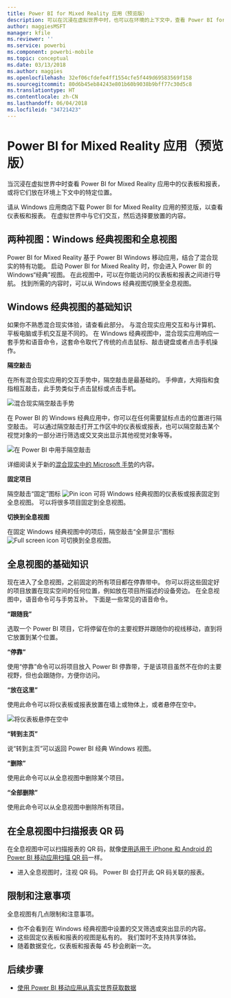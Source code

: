 ```yaml
---
title: Power BI for Mixed Reality 应用（预览版）
description: 可以在沉浸在虚拟世界中时，也可以在环境的上下文中，查看 Power BI for Mixed Reality 应用中的仪表板和报表。
author: maggiesMSFT
manager: kfile
ms.reviewer: ''
ms.service: powerbi
ms.component: powerbi-mobile
ms.topic: conceptual
ms.date: 03/13/2018
ms.author: maggies
ms.openlocfilehash: 32ef06cfdefe4ff1554cfe5f449d69583569f158
ms.sourcegitcommit: 80d6b45eb84243e801b60b9038b9bff77c30d5c8
ms.translationtype: HT
ms.contentlocale: zh-CN
ms.lasthandoff: 06/04/2018
ms.locfileid: "34721423"
---
```

# <a name="power-bi-for-mixed-reality-app-preview"></a>Power BI for Mixed Reality 应用（预览版）
当沉浸在虚拟世界中时查看 Power BI for Mixed Reality 应用中的仪表板和报表，或将它们放在环境上下文中的特定位置。 

请从 Windows 应用商店下载 Power BI for Mixed Reality 应用的预览版，以查看仪表板和报表。 在虚拟世界中与它们交互，然后选择要放置的内容。 

## <a name="two-views-windows-classic-and-holographic"></a>两种视图：Windows 经典视图和全息视图

Power BI for Mixed Reality 基于 Power BI Windows 移动应用，结合了混合现实的特有功能。 启动 Power BI for Mixed Reality 时，你会进入 Power BI 的 Windows“经典”视图。 在此视图中，可以在你能访问的仪表板和报表之间进行导航。 找到所需的内容时，可以从 Windows 经典视图切换至全息视图。 


## <a name="windows-classic-view-basics"></a>Windows 经典视图的基础知识

如果你不熟悉混合现实体验，请查看此部分。 与混合现实应用交互和与计算机、平板电脑或手机交互是不同的。 在 Windows 经典视图中，混合现实应用响应一套手势和语音命令，这套命令取代了传统的点击鼠标、敲击键盘或者点击手机操作。 

**隔空敲击**

在所有混合现实应用的交互手势中，隔空敲击是最基础的。 手伸直，大拇指和食指相互敲击，此手势类似于点击鼠标或点击手机。  

![混合现实隔空敲击手势](media/mobile-mixed-reality-app/power-bi-hololens-airtap.png)

在 Power BI 的 Windows 经典应用中，你可以在任何需要鼠标点击的位置进行隔空敲击。 可以通过隔空敲击打开工作区中的仪表板或报表，也可以隔空敲击某个视觉对象的一部分进行筛选或交叉突出显示其他视觉对象等等。

![在 Power BI 中用手隔空敲击](media/mobile-mixed-reality-app/power-bi-hololens-airtap-hand.png) 

详细阅读关于新的[混合现实中的 Microsoft 手势](https://developer.microsoft.com/windows/mixed-reality/gestures)的内容。

**固定项目** 

隔空敲击“固定”图标 ![Pin icon](media/mobile-mixed-reality-app/power-bi-hololens-pin.png) 可将 Windows 经典视图的仪表板或报表固定到全息视图。 可以将很多项目固定到全息视图。 

**切换到全息视图**

在固定 Windows 经典视图中的项后，隔空敲击“全屏显示”图标 ![Full screen icon](media/mobile-mixed-reality-app/power-bi-hololens-fullscreen.png) 可切换到全息视图。 


## <a name="holographic-view-basics"></a>全息视图的基础知识

现在进入了全息视图，之前固定的所有项目都在停靠带中。 你可以将这些固定好的项目放置在现实空间的任何位置，例如放在项目所描述的设备旁边。 在全息视图中，语音命令可与手势互补。 下面是一些常见的语音命令。

**“跟随我”** 

选取一个 Power BI 项目，它将停留在你的主要视野并跟随你的视线移动，直到将它放置到某个位置。

**“停靠”** 

使用“停靠”命令可以将项目放入 Power BI 停靠带，于是该项目虽然不在你的主要视野，但也会跟随你，方便你访问。

**“放在这里”**

使用此命令可以将仪表板或报表放置在墙上或物体上，或者悬停在空中。

![将仪表板悬停在空中](media/mobile-mixed-reality-app/power-bi-hololens-place-visuals.png)

**“转到主页”**

说“转到主页”可以返回 Power BI 经典 Windows 视图。 

**“删除”**

使用此命令可以从全息视图中删除某个项目。

**“全部删除”** 

使用此命令可以从全息视图中删除所有项目。


## <a name="scan-a-report-qr-code-in-holographic-view"></a>在全息视图中扫描报表 QR 码

在全息视图中可以扫描报表的 QR 码，就像[使用适用于 iPhone 和 Android 的 Power BI 移动应用扫描 QR 码](mobile-apps-qr-code.md)一样。

- 进入全息视图时，注视 QR 码。 Power BI 会打开此 QR 码关联的报表。

## <a name="limitations-and-considerations"></a>限制和注意事项

全息视图有几点限制和注意事项。

- 你不会看到在 Windows 经典视图中设置的交叉筛选或突出显示的内容。
- 这些固定仪表板和报表的视图是私有的。 我们暂时不支持共享体验。
- 随着数据变化，仪表板和报表每 45 秒会刷新一次。


## <a name="next-steps"></a>后续步骤

- [使用 Power BI 移动应用从真实世界获取数据](mobile-apps-data-in-real-world-context.md)

 



